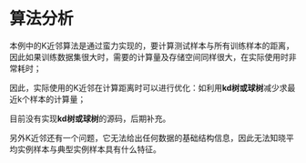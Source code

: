 # 算法分析
本例中的K近邻算法是通过蛮力实现的，要计算测试样本与所有训练样本的距离，因此如果训练数据集很大时，需要的计算量及存储空间同样很大，在实际使用时非常耗时；

因此，实际使用的K近邻在计算距离时可以进行优化：如利用**kd树或球树**减少求最近k个样本的计算量；

目前没有实现**kd树或球树**的源码，后期补充。

另外K近邻还有一个问题，它无法给出任何数据的基础结构信息，因此无法知晓平均实例样本与典型实例样本具有什么特征。
